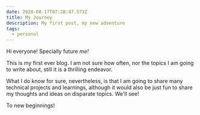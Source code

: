 ```yaml
---
date: 2020-08-17T07:28:47.571Z
title: My Journey
description: My first post, my new adventure
tags:
  - personal
---
```


Hi everyone! Specially future _me!_

This is my first ever blog. I am not sure how often, nor the topics I am going to write about, still it is a thrilling endeavor.

What I do know for sure, nevertheless, is that I am going to share many technical projects and learnings, although it would also be just fun to share my thoughts and ideas on disparate topics. We'll see!

To new beginnings!
